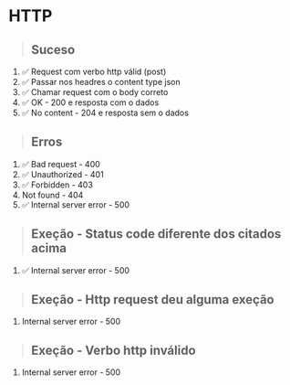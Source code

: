 # HTTP

> ## Suceso

1. ✅ Request com verbo http válid (post)
2. ✅ Passar nos headres o content type json
3. ✅ Chamar request com o body correto
4. ✅ OK - 200 e resposta com o dados
5. ✅ No content - 204 e resposta sem o dados

> ## Erros

1. ✅ Bad request - 400
2. ✅ Unauthorized - 401
3. ✅ Forbidden - 403
4. Not found - 404
5. ✅ Internal server error - 500

> ## Exeção - Status code diferente dos citados acima

1. ✅ Internal server error - 500

> ## Exeção - Http request deu alguma exeção

1. Internal server error - 500

> ## Exeção - Verbo http inválido

1. Internal server error - 500
